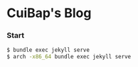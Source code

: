# CuiBap's Blog

### Start

```bash
$ bundle exec jekyll serve
$ arch -x86_64 bundle exec jekyll serve
```
